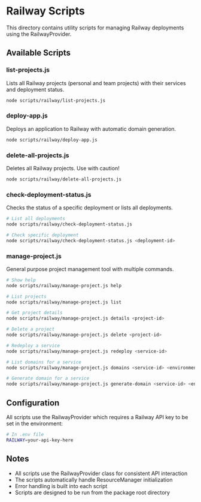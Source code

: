 # Railway Scripts

This directory contains utility scripts for managing Railway deployments using the RailwayProvider.

## Available Scripts

### list-projects.js
Lists all Railway projects (personal and team projects) with their services and deployment status.

```bash
node scripts/railway/list-projects.js
```

### deploy-app.js
Deploys an application to Railway with automatic domain generation.

```bash
node scripts/railway/deploy-app.js
```

### delete-all-projects.js
Deletes all Railway projects. Use with caution!

```bash
node scripts/railway/delete-all-projects.js
```

### check-deployment-status.js
Checks the status of a specific deployment or lists all deployments.

```bash
# List all deployments
node scripts/railway/check-deployment-status.js

# Check specific deployment
node scripts/railway/check-deployment-status.js <deployment-id>
```

### manage-project.js
General purpose project management tool with multiple commands.

```bash
# Show help
node scripts/railway/manage-project.js help

# List projects
node scripts/railway/manage-project.js list

# Get project details
node scripts/railway/manage-project.js details <project-id>

# Delete a project
node scripts/railway/manage-project.js delete <project-id>

# Redeploy a service
node scripts/railway/manage-project.js redeploy <service-id>

# List domains for a service
node scripts/railway/manage-project.js domains <service-id> <environment-id>

# Generate domain for a service
node scripts/railway/manage-project.js generate-domain <service-id> <environment-id>
```

## Configuration

All scripts use the RailwayProvider which requires a Railway API key to be set in the environment:

```bash
# In .env file
RAILWAY=your-api-key-here
```

## Notes

- All scripts use the RailwayProvider class for consistent API interaction
- The scripts automatically handle ResourceManager initialization
- Error handling is built into each script
- Scripts are designed to be run from the package root directory